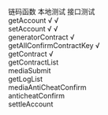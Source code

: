 链码函数							本地测试				接口测试              
getAccount							√					√                      
setAccount							√					√               
generatorContract					√           
getAllConfirmContractKey			√              
getContract 						√            
getContractList                
mediaSubmit                  
getLogList                
mediaAntiCheatConfirm                  
anticheatConfirm                 
settleAccount                     